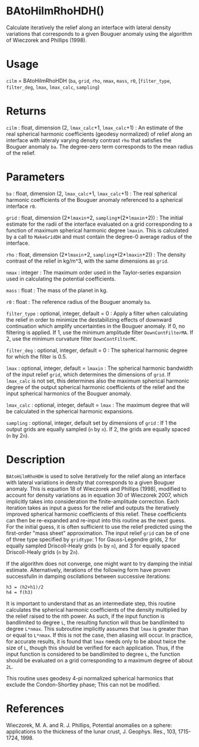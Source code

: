 # BAtoHilmRhoHDH()

Calculate iteratively the relief along an interface with lateral density variations that corresponds to a given Bouguer anomaly using the algorithm of Wieczorek and Phillips (1998).

# Usage

`cilm` = BAtoHilmRhoHDH (`ba`, `grid`, `rho`, `nmax`, `mass`, `r0`, [`filter_type`, `filter_deg`, `lmax`, `lmax_calc`, `sampling`)

# Returns

`cilm` : float, dimension (2, `lmax_calc`+1, `lmax_calc`+1)
:   An estimate of the real spherical harmonic coefficients (geodesy normalized) of relief along an interface with lateraly varying density contrast `rho` that satisfies the Bouguer anomaly `ba`. The degree-zero term corresponds to the mean radius of the relief.

# Parameters

`ba` : float, dimension (2, `lmax_calc`+1, `lmax_calc`+1)
:   The real spherical harmonic coefficients of the Bouguer anomaly referenced to a spherical interface `r0`.

`grid` : float, dimension (2\*`lmaxin`+2, `sampling`\*(2\*`lmaxin`+2)) 
:   The initial estimate for the radii of the interface evaluated on a grid corresponding to a function of maximum spherical harmonic degree `lmaxin`. This is calculated by a call to `MakeGridDH` and must contain the degree-0 average radius of the interface.

`rho` : float, dimension (2\*`lmaxin`+2, `sampling`\*(2\*`lmaxin`+2)) 
:   The density contrast of the relief in kg/m^3, with the same dimensions as `grid`.

`nmax` : integer
:   The maximum order used in the Taylor-series expansion used in calculating the potential coefficients.

`mass` : float
:   The mass of the planet in kg.

`r0` : float
:   The reference radius of the Bouguer anomaly `ba`.

`filter_type` : optional, integer, default = 0
:   Apply a filter when calculating the relief in order to minimize the destabilizing effects of downward continuation which amplify uncertainties in the Bouguer anomaly. If 0, no filtering is applied. If 1, use the minimum amplitude filter `DownContFilterMA`. If 2, use the minimum curvature filter `DownContFilterMC`. 

`filter_deg` : optional, integer, default = 0
:   The spherical harmonic degree for which the filter is 0.5.

`lmax` : optional, integer, default = `lmaxin`
:   The spherical harmonic bandwidth of the input relief `grid`, which determines the dimensions of `grid`. If `lmax_calc` is not set, this determines also the maximum spherical harmonic degree of the output spherical harmonic coefficients of the relief and the input spherical harmonics of the Bouguer anomaly.

`lmax_calc` : optional, integer, default = `lmax`
:   The maximum degree that will be calculated in the spherical harmonic expansions.

`sampling` : optional, integer, default set by dimensions of `grid`
:   If 1 the output grids are equally sampled (`n` by `n`). If 2, the grids are equally spaced (`n` by 2`n`).

# Description

`BAtoHilmRhoHDH` is used to solve  iteratively for the relief along an interface with lateral variations in density that corresponds to a given Bouguer anomaly. This is equation 18 of Wieczorek and Phillips (1998), modified to account for density variations as in equation 30 of Wieczorek 2007, which implicitly takes into consideration the finite-amplitude correction. Each iteration takes as input a guess for the relief and outputs the iteratively improved spherical harmonic coefficients of this relief. These coefficients can then be re-expanded and re-input into this routine as the next guess. For the initial guess, it is often sufficient to use the relief predicted using the first-order "mass sheet" approximation. The input relief `grid` can be of one of three type specified by `gridtype`: 1 for Gauss-Legendre grids, 2 for equally sampled Driscoll-Healy grids (`n` by `n`), and 3 for equally spaced Driscoll-Healy grids (`n` by 2`n`).

If the algorithm does not converge, one might want to try damping the initial estimate. Alternatively, iterations of the following form have proven successfulin in damping oscilations between successive iterations:

`h3 = (h2+h1)/2`  
`h4 = f(h3)`  

It is important to understand that as an intermediate step, this routine calculates the spherical harmonic coefficients of the density multiplied by the relief raised to the nth power. As such, if the input function is bandlimited to degree `L`, the resulting function will thus be bandlimited to degree `L*nmax`. This subroutine implicitly assumes that `lmax` is greater than or equal to `L*nmax`. If this is not the case, then aliasing will occur. In practice, for accurate results, it is found that `lmax` needs only to be about twice the size of `L`, though this should be verified for each application. Thus, if the input function is considered to be bandlimited to degree `L`, the function should be evaluated on a grid corresponding to a maximum degree of about `2L`.

This routine uses geodesy 4-pi normalized spherical harmonics that exclude the Condon-Shortley phase; This can not be modified.

# References

Wieczorek, M. A. and R. J. Phillips, Potential anomalies on a sphere: applications to the thickness of the lunar crust, J. Geophys. Res., 103, 1715-1724, 1998.
